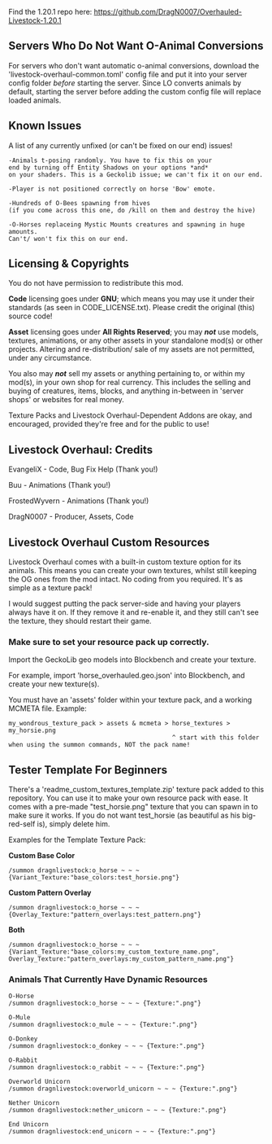 Find the 1.20.1 repo here: 
https://github.com/DragN0007/Overhauled-Livestock-1.20.1

## Servers Who Do Not Want O-Animal Conversions
For servers who don't want automatic o-animal conversions,
download the 'livestock-overhaul-common.toml' config file
and put it into your server config folder *before*
starting the server. Since LO converts animals by default,
starting the server before adding the custom config file
will replace loaded animals.

## Known Issues
A list of any currently unfixed (or can't be fixed on our end) issues!

```
-Animals t-posing randomly. You have to fix this on your
end by turning off Entity Shadows on your options *and*
on your shaders. This is a Geckolib issue; we can't fix it on our end.

-Player is not positioned correctly on horse 'Bow' emote. 

-Hundreds of O-Bees spawning from hives 
(if you come across this one, do /kill on them and destroy the hive)

-O-Horses replaceing Mystic Mounts creatures and spawning in huge amounts. 
Can't/ won't fix this on our end.
```

## Licensing & Copyrights

You do not have permission to redistribute this mod. 

**Code** licensing goes under **GNU**; which means you may use it under their standards (as seen in CODE_LICENSE.txt).
Please credit the original (this) source code!

**Asset** licensing goes under **All Rights Reserved**; 
you may ***not*** use models, textures, animations, or any other assets in your standalone mod(s) or other projects.
Altering and re-distribution/ sale of my assets are not permitted, under any circumstance.

You also may ***not*** sell my assets or anything pertaining to, or within my mod(s), in your own shop for real
currency. This includes the selling and buying of creatures, items, blocks, and anything in-between in 'server
shops' or websites for real money.

Texture Packs and Livestock Overhaul-Dependent Addons are okay, and encouraged, provided they're free and for the public to use!


## Livestock Overhaul: Credits

EvangeliX - Code, Bug Fix Help (Thank you!)

Buu - Animations (Thank you!)

FrostedWyvern - Animations (Thank you!)

DragN0007 - Producer, Assets, Code

## Livestock Overhaul Custom Resources
Livestock Overhaul comes with a built-in custom texture option for its animals.
This means you can create your own textures, whilst still keeping the OG ones from the mod intact.
No coding from you required. It's as simple as a texture pack!

I would suggest putting the pack server-side and having your players always have it on. If they remove it
and re-enable it, and they still can't see the texture, they should restart their game.

### Make sure to set your resource pack up correctly.
Import the GeckoLib geo models into Blockbench and create your texture.

For example, import 'horse_overhauled.geo.json' into Blockbench, and create your new texture(s).

You must have an 'assets' folder within your texture pack, and a working MCMETA file. Example:

```
my_wondrous_texture_pack > assets & mcmeta > horse_textures > my_horsie.png
                                             ^ start with this folder when using the summon commands, NOT the pack name!
```

## Tester Template For Beginners

There's a 'readme_custom_textures_template.zip' texture pack added to this repository. You can use it to make your own
resource pack with ease. It comes with a pre-made "test_horsie.png" texture that you can spawn in to make sure it works.
If you do not want test_horsie (as beautiful as his big-red-self is), simply delete him. 

Examples for the Template Texture Pack:

**Custom Base Color**
```
/summon dragnlivestock:o_horse ~ ~ ~ {Variant_Texture:"base_colors:test_horsie.png"} 
```
**Custom Pattern Overlay**
```
/summon dragnlivestock:o_horse ~ ~ ~ {Overlay_Texture:"pattern_overlays:test_pattern.png"} 
```
**Both**
```
/summon dragnlivestock:o_horse ~ ~ ~ {Variant_Texture:"base_colors:my_custom_texture_name.png", Overlay_Texture:"pattern_overlays:my_custom_pattern_name.png"}
```

### Animals That Currently Have Dynamic Resources

```
O-Horse
/summon dragnlivestock:o_horse ~ ~ ~ {Texture:".png"}

O-Mule
/summon dragnlivestock:o_mule ~ ~ ~ {Texture:".png"}

O-Donkey
/summon dragnlivestock:o_donkey ~ ~ ~ {Texture:".png"}

O-Rabbit
/summon dragnlivestock:o_rabbit ~ ~ ~ {Texture:".png"}

Overworld Unicorn
/summon dragnlivestock:overworld_unicorn ~ ~ ~ {Texture:".png"}

Nether Unicorn
/summon dragnlivestock:nether_unicorn ~ ~ ~ {Texture:".png"}

End Unicorn
/summon dragnlivestock:end_unicorn ~ ~ ~ {Texture:".png"}
```
